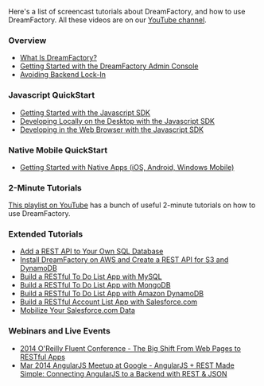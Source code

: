 Here's a list of screencast tutorials about DreamFactory, and how to use DreamFactory. All these videos are on our [YouTube channel](https://www.youtube.com/user/dreamfactorysoftware/playlists).

### Overview 

* [What Is DreamFactory?](https://www.youtube.com/embed/EmfUwV0aGd4?vq=hd720)
* [Getting Started with the DreamFactory Admin Console](https://www.youtube.com/embed/SRtAZ7Rt4A8?vq=hd720)
* [Avoiding Backend Lock-In](https://www.youtube.com/embed/JGiTltbiLgs?vq=hd720)

### Javascript QuickStart

* [Getting Started with the Javascript SDK](https://www.youtube.com/embed/T6Q8KhOZ3Gw?vq=hd720)
* [Developing Locally on the Desktop with the Javascript SDK](https://www.youtube.com/embed/HssvT7bzaJs?vq=hd720)
* [Developing in the Web Browser with the Javascript SDK](https://www.youtube.com/embed/ko_1dIkj2Bo?vq=hd720)

### Native Mobile QuickStart
 
* [Getting Started with Native Apps (iOS, Android, Windows Mobile)](https://www.youtube.com/embed/Dg9ZF6I_-gc?vq=hd720)

### 2-Minute Tutorials

[This playlist on YouTube](https://www.youtube.com/playlist?list=PL2nQn3mpqAp6GKFAab0HROrZXZHeXMdPh) has a bunch of useful 2-minute tutorials on how to use DreamFactory.

### Extended Tutorials

* [Add a REST API to Your Own SQL Database](https://www.youtube.com/embed/0S4EtXsyGHU?vq=hd720)
* [Install DreamFactory on AWS and Create a REST API for S3 and DynamoDB](https://www.youtube.com/embed/HqBJl62MKmY?vq=hd720)
* [Build a RESTful To Do List App with MySQL](https://www.youtube.com/embed/C07KOLuNwxQ?vq=hd720)
* [Build a RESTful To Do List App with MongoDB](https://www.youtube.com/embed/1In7dtbyUO8?vq=hd720)
* [Build a RESTful To Do List App with Amazon DynamoDB](https://www.youtube.com/embed/Rn91F__CfUo?vq=hd720)
* [Build a RESTful Account List App with Salesforce.com](https://www.youtube.com/embed/IyqNPeLeo50?vq=hd720)
* [Mobilize Your Salesforce.com Data](https://www.youtube.com/embed/gbDXAm7ZVvE?vq=hd720)

### Webinars and Live Events

* [2014 O'Reilly Fluent Conference - The Big Shift From Web Pages to RESTful Apps](https://www.youtube.com/embed/K9kUzuNsNIs)
* [Mar 2014 AngularJS Meetup at Google - AngularJS + REST Made Simple: Connecting AngularJS to a Backend with REST & JSON](https://www.youtube.com/embed/aGHzqwQU06g)